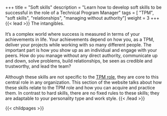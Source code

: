 +++
title = "Soft skills"
description = "Learn how to develop soft skills to be successful in the role of a Technical Program Manager"
tags = [ "TPM", "soft skills", "relationships", "managing without authority"]
weight = 3
+++
{{< lead >}}
The intangibles. <br> <br> It’s a complex world where success is measured in terms of your achievements in life. Your achievements depend on how you, as a TPM, deliver your projects while working with so many different people. The important part is how you show up as an individual and engage with your peers. How do you manage without any direct authority, communicate up and down, solve problems, build relationships, be seen as credible and trustworthy, and lead the team? <br> <br>
Although these skills are not specific to the [TPM role](/what/tpm_role/), they are core to this central role in any organization. This section of the website talks about how these skills relate to the TPM role and how you can acquire and practice them. In contrast to hard skills, there are no fixed rules to these skills; they are adaptable to your personality type and work style. 
{{< /lead >}}

{{< childpages >}}
